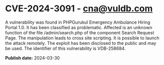 # CVE-2024-3091 - cna@vuldb.com

A vulnerability was found in PHPGurukul Emergency Ambulance Hiring Portal 1.0. It has been classified as problematic. Affected is an unknown function of the file /admin/search.php of the component Search Request Page. The manipulation leads to cross site scripting. It is possible to launch the attack remotely. The exploit has been disclosed to the public and may be used. The identifier of this vulnerability is VDB-258684.

**Publish date:** 2024-03-30
